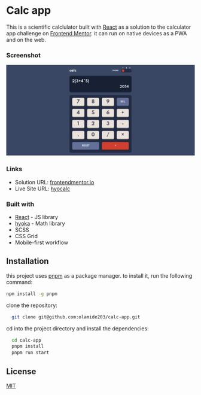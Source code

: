 # Calc app

This is a scientific calclulator built with [React](https://reactjs.org/) as a solution to the calculator app challenge on [Frontend Mentor](https://www.frontendmentor.io/challenges/calculator-app-9lteq5N29). it can run on native devices as a PWA and on the web.

### Screenshot
![](./screenshot.png)

### Links

- Solution URL: [frontendmentor.io](https://f)
- Live Site URL: [hyocalc](https://hyocalc.netlify.app/)


### Built with

- [React](https://reactjs.org/) - JS library
- [hyoka](https://github.com/olamide203/hyoka) - Math library
- SCSS
- CSS Grid
- Mobile-first workflow

## Installation
this project uses [pnpm]() as a package manager. to install it, run the following command:
```bash
npm install -g pnpm
```
clone the repository:
```bash
  git clone git@github.com:olamide203/calc-app.git
```
cd into the project directory and install the dependencies:
```bash
  cd calc-app
  pnpm install
  pnpm run start
```

## License
[MIT](https://choosealicense.com/licenses/mit/)